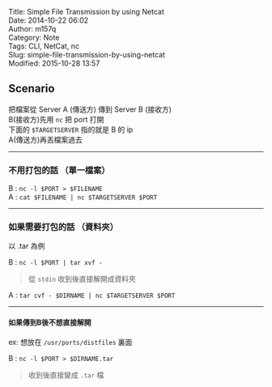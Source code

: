 Title: Simple File Transmission by using Netcat  
Date: 2014-10-22 06:02  
Author: m157q  
Category: Note  
Tags: CLI, NetCat, nc  
Slug: simple-file-transmission-by-using-netcat  
Modified: 2015-10-28 13:57  
  
  
## Scenario  
  
把檔案從 Server A (傳送方) 傳到 Server B (接收方)  
B(接收方)先用 `nc` 把 port 打開  
下面的 `$TARGETSERVER` 指的就是 B 的 ip  
A(傳送方)再丟檔案過去  
  
---  
  
### 不用打包的話 （單一檔案）  
  
B : `nc -l $PORT > $FILENAME`  
A : `cat $FILENAME | nc $TARGETSERVER $PORT`  
  
---  
  
### 如果需要打包的話 （資料夾）  
  
以 .tar 為例  
  
B : `nc -l $PORT | tar xvf -`  
> 從 `stdin` 收到後直接解開成資料夾  
  
A : `tar cvf - $DIRNAME | nc $TARGETSERVER $PORT`  
  
---  
  
#### 如果傳到B後不想直接解開  
  
ex: 想放在 `/usr/ports/distfiles` 裏面  
  
B : `nc -l $PORT > $DIRNAME.tar`  
> 收到後直接變成 `.tar` 檔  
